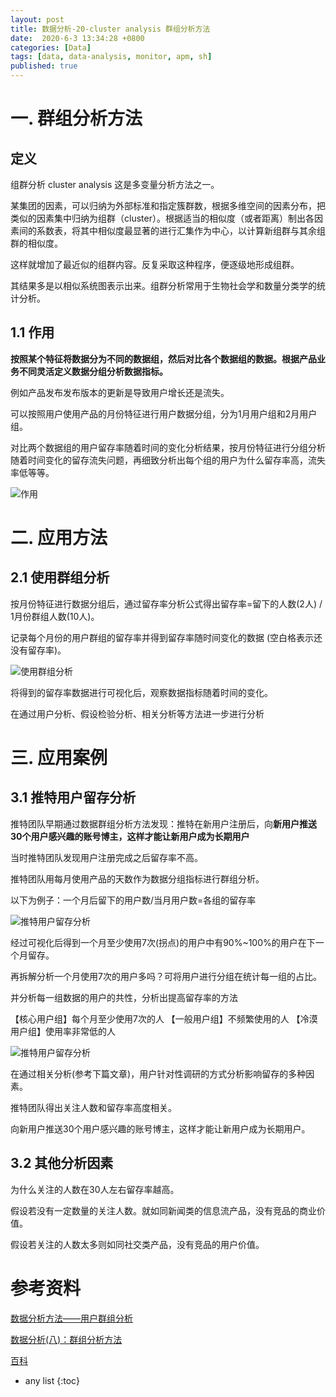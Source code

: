 ```yaml
---
layout: post
title: 数据分析-20-cluster analysis 群组分析方法
date:  2020-6-3 13:34:28 +0800
categories: [Data]
tags: [data, data-analysis, monitor, apm, sh]
published: true
---
```


# 一. 群组分析方法

## 定义

组群分析 cluster analysis 这是多变量分析方法之一。

某集团的因素，可以归纳为外部标准和指定簇群数，根据多维空间的因素分布，把类似的因素集中归纳为组群（cluster）。根据适当的相似度（或者距离）制出各因素间的系数表，将其中相似度最显著的进行汇集作为中心，以计算新组群与其余组群的相似度。

这样就增加了最近似的组群内容。反复采取这种程序，便逐级地形成组群。

其结果多是以相似系统图表示出来。组群分析常用于生物社会学和数量分类学的统计分析。

## 1.1 作用

**按照某个特征将数据分为不同的数据组，然后对比各个数据组的数据。根据产品业务不同灵活定义数据分组分析数据指标。**

例如产品发布发布版本的更新是导致用户增长还是流失。

可以按照用户使用产品的月份特征进行用户数据分组，分为1月用户组和2月用户组。

对比两个数据组的用户留存率随着时间的变化分析结果，按月份特征进行分组分析随着时间变化的留存流失问题，再细致分析出每个组的用户为什么留存率高，流失率低等等。

![作用](https://pic2.zhimg.com/80/v2-0157bd2a08dadd3d8d12c65172d9ee09_720w.jpg)

# 二. 应用方法

## 2.1 使用群组分析

按月份特征进行数据分组后，通过留存率分析公式得出留存率=留下的人数(2人) / 1月份群组人数(10人)。

记录每个月份的用户群组的留存率并得到留存率随时间变化的数据 (空白格表示还没有留存率)。

![使用群组分析](https://pic3.zhimg.com/80/v2-d68f988b932e49aa42c707400215d74e_720w.jpg)

将得到的留存率数据进行可视化后，观察数据指标随着时间的变化。

在通过用户分析、假设检验分析、相关分析等方法进一步进行分析

# 三. 应用案例

## 3.1 推特用户留存分析

推特团队早期通过数据群组分析方法发现：推特在新用户注册后，向**新用户推送30个用户感兴趣的账号博主，这样才能让新用户成为长期用户**

当时推特团队发现用户注册完成之后留存率不高。

推特团队用每月使用产品的天数作为数据分组指标进行群组分析。

以下为例子：一个月后留下的用户数/当月用户数=各组的留存率

![推特用户留存分析](https://pic2.zhimg.com/80/v2-8ec1980ee9d840711af6ddcf53660e55_720w.jpg)

经过可视化后得到一个月至少使用7次(拐点)的用户中有90%~100%的用户在下一个月留存。

再拆解分析一个月使用7次的用户多吗？可将用户进行分组在统计每一组的占比。

并分析每一组数据的用户的共性，分析出提高留存率的方法

【核心用户组】每个月至少使用7次的人
【一般用户组】不频繁使用的人
【冷漠用户组】使用率非常低的人

![推特用户留存分析](https://pic2.zhimg.com/80/v2-183e1dd79af13c81b551fbbf3f8094ed_720w.jpg)

在通过相关分析(参考下篇文章)，用户针对性调研的方式分析影响留存的多种因素。

推特团队得出关注人数和留存率高度相关。

向新用户推送30个用户感兴趣的账号博主，这样才能让新用户成为长期用户。

## 3.2 其他分析因素

为什么关注的人数在30人左右留存率越高。

假设若没有一定数量的关注人数。就如同新闻类的信息流产品，没有竞品的商业价值。

假设若关注的人数太多则如同社交类产品，没有竞品的用户价值。


# 参考资料

[数据分析方法——用户群组分析](https://blog.csdn.net/liushuang99/article/details/111711261)

[数据分析(八)：群组分析方法](https://zhuanlan.zhihu.com/p/109759385)

[百科](https://baike.baidu.com/item/%E7%BB%84%E7%BE%A4%E5%88%86%E6%9E%90/388572?fr=aladdin)

* any list
{:toc}